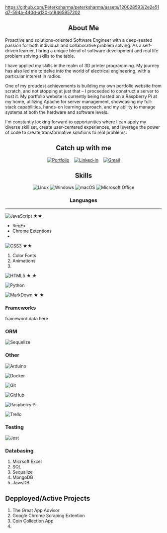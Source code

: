 https://github.com/Peterksharma/peterksharma/assets/120028593/2e2e51d7-594a-440d-a120-b18465957202

<div align="center">

## About Me

</div>

Proactive and solutions-oriented Software Engineer with a deep-seated passion for both individual and collaborative problem solving. As a self-driven learner, I bring a unique blend of software development and real life problem solving skills to the table.

I have applied my skills in the realm of 3D printer programming. My journey has also led me to delve into the world of electrical engineering, with a particular interest in radios.

One of my proudest achievements is building my own portfolio website from scratch, and not stopping at just that – I proceeded to construct a server to host it. My portfolio website is currently being hosted on a Raspberry Pi at my home, utilizing Apache for server management, showcasing my full-stack capabilities, hands-on learning approach, and my ability to manage systems at both the hardware and software levels.

I'm constantly looking forward to opportunities where I can apply my diverse skill set, create user-centered experiences, and leverage the power of code to create transformative solutions to real problems.
<br>


<div align="center">

## Catch up with me

[![Portfolio](https://img.shields.io/badge/Portfolio-%23000000.svg?style=for-the-badge&logo=firefox&logoColor=#FF7139)](https://peterksharma.github.io/portfolio/)&nbsp;&nbsp;&nbsp;
[![Linked-In](https://img.shields.io/badge/LinkedIn-0077B5?style=for-the-badge&logo=linkedin&logoColor=white)](https://www.linkedin.com/in/peterksharma)&nbsp;&nbsp;&nbsp;
[![Gmail](https://img.shields.io/badge/Gmail-D14836?style=for-the-badge&logo=gmail&logoColor=white)](mailto:peterksharma@gmail.com)

</div>

<!-- ## Skills

![Linux](https://img.shields.io/badge/Linux-FCC624?style=for-the-badge&logo=linux&logoColor=black)
1. Cron Jobs
2. Apache

![Windows](https://img.shields.io/badge/Windows-0078D6?style=for-the-badge&logo=windows&logoColor=white)

![macOS](https://img.shields.io/badge/mac%20os-000000?style=for-the-badge&logo=macos&logoColor=F0F0F0)

![Microsoft Office](https://img.shields.io/badge/Microsoft_Office-D83B01?style=for-the-badge&logo=microsoft-office&logoColor=white)
1. Word
2. Excel
3. PowerPoint
4. Outlook -->

<div align="center">

## Skills

![Linux](https://img.shields.io/badge/Linux-FCC624?style=for-the-badge&logo=linux&logoColor=black)
![Windows](https://img.shields.io/badge/Windows-0078D6?style=for-the-badge&logo=windows&logoColor=white)
![macOS](https://img.shields.io/badge/mac%20os-000000?style=for-the-badge&logo=macos&logoColor=F0F0F0)
![Microsoft Office](https://img.shields.io/badge/Microsoft_Office-D83B01?style=for-the-badge&logo=microsoft-office&logoColor=white)

</div>

<div align="center">

### Languages 
___

</div>

![JavaScript](https://img.shields.io/badge/javascript-%23323330.svg?style=for-the-badge&logo=javascript&logoColor=%23F7DF1E)&nbsp;&#9733;&#9733;
- RegEx
- Chrome Extentions
- 

![CSS3](https://img.shields.io/badge/css3-%231572B6.svg?style=for-the-badge&logo=css3&logoColor=white)&nbsp;&#9733;&#9733;
1. Color Fonts
2. Animations
3. 

![HTML5](https://img.shields.io/badge/html5-%23E34F26.svg?style=for-the-badge&logo=html5&logoColor=white)&nbsp;&#9733; &#9733; <br>

![Python](https://img.shields.io/badge/python-3670A0?style=for-the-badge&logo=python&logoColor=ffdd54)

![MarkDown](https://img.shields.io/badge/markdown-%23000000.svg?style=for-the-badge&logo=markdown&logoColor=white)&nbsp;&#9733; &#9733; <br>


### Frameworks
frameword data here


### ORM 

![Sequelize](https://img.shields.io/badge/Sequelize-52B0E7?style=for-the-badge&logo=Sequelize&logoColor=white)

### Other
![Arduino](https://img.shields.io/badge/-Arduino-00979D?style=for-the-badge&logo=Arduino&logoColor=white)

![Docker](https://img.shields.io/badge/docker-%230db7ed.svg?style=for-the-badge&logo=docker&logoColor=white)

![Git](https://img.shields.io/badge/git-%23F05033.svg?style=for-the-badge&logo=git&logoColor=white)

![GitHub](https://img.shields.io/badge/github-%23121011.svg?style=for-the-badge&logo=github&logoColor=white)

![Raspberry Pi](https://img.shields.io/badge/-RaspberryPi-C51A4A?style=for-the-badge&logo=Raspberry-Pi)

![Trello](https://img.shields.io/badge/Trello-%23026AA7.svg?style=for-the-badge&logo=Trello&logoColor=white)


### Testing

![Jest](https://img.shields.io/badge/-jest-%23C21325?style=for-the-badge&logo=jest&logoColor=white)

### Databasing

1.  Micrsoft Excel
2.  SQL
3.  Sequalize
4.  MongoDB
5.  JawsDB


## Depployed/Active Projects

1. The Great App Advisor
2. Google Chrome Scraping Extention
3. Coin Collection App
4. 